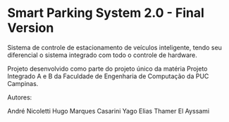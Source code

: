 # Smart Parking System 2.0 - Final Version

Sistema de controle de estacionamento de veículos inteligente, tendo seu diferencial o sistema integrado com todo o controle de hardware.

Projeto desenvolvido como parte do projeto único da matéria Projeto Integrado A e B da Faculdade de Engenharia de Computação da PUC Campinas.

Autores:

André Nicoletti
Hugo Marques Casarini
Yago Elias
Thamer El Ayssami
